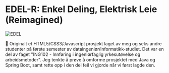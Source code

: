 # EDEL-R: Enkel Deling, Elektrisk Leie (Reimagined)

![EDEL](https://github.com/user-attachments/assets/ae6bd08b-9276-4b20-b2e2-b71622798c24)

<div>
📌 Originalt et HTML5/CSS3/Javascript prosjekt laget av meg og seks andre studenter på første semester av dataingeniør/informatikk-studiet.
Det var en del av faget "ING102 - Innføring i ingeniørfaglig yrkesutøvelse og arbeidsmetoder".
Jeg tenkte å prøve å omforme prosjektet med Java og Spring Boot, samt rette opp i den del feil vi gjorde når vi først lagde den.
<div>
          
<br>
